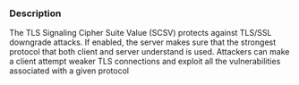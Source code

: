 ### Description

The TLS Signaling Cipher Suite Value (SCSV) protects against TLS/SSL downgrade attacks. If enabled, the server makes sure that the strongest protocol that both client and server understand is used. Attackers can make a client attempt weaker TLS connections and exploit all the vulnerabilities associated with a given protocol
